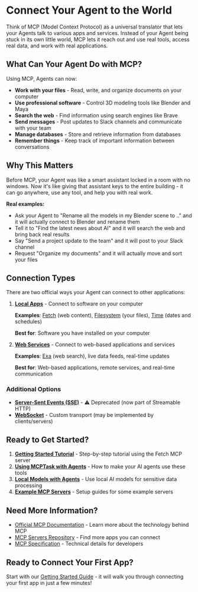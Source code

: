 # Connect Your Agent to the World

Think of MCP (Model Context Protocol) as a universal translator that lets your Agents talk to various apps and services. Instead of your Agent being stuck in its own little world, MCP lets it reach out and use real tools, access real data, and work with real applications.

## What Can Your Agent Do with MCP?

Using MCP, Agents can now:

- **Work with your files** - Read, write, and organize documents on your computer
- **Use professional software** - Control 3D modeling tools like Blender and Maya
- **Search the web** - Find information using search engines like Brave
- **Send messages** - Post updates to Slack channels and communicate with your team
- **Manage databases** - Store and retrieve information from databases
- **Remember things** - Keep track of important information between conversations

## Why This Matters

Before MCP, your Agent was like a smart assistant locked in a room with no windows. Now it's like giving that assistant keys to the entire building - it can go anywhere, use any tool, and help you with real work.

**Real examples:**

- Ask your Agent to "Rename all the models in my Blender scene to .." and it will actually connect to Blender and rename them
- Tell it to "Find the latest news about AI" and it will search the web and bring back real results
- Say "Send a project update to the team" and it will post to your Slack channel
- Request "Organize my documents" and it will actually move and sort your files

## Connection Types

There are two official ways your Agent can connect to other applications:

1. **[Local Apps](./connection_types/stdio.md)** - Connect to software on your computer

    **Examples**: [Fetch](./servers/fetch.md) (web content), [Filesystem](./servers/filesystem.md) (your files), [Time](./servers/time.md) (dates and schedules)

    **Best for**: Software you have installed on your computer

1. **[Web Services](./connection_types/streamable_http.md)** - Connect to web-based applications and services

    **Examples**: [Exa](./servers/exa.md) (web search), live data feeds, real-time updates

    **Best for**: Web-based applications, remote services, and real-time communication

### Additional Options

- **[Server-Sent Events (SSE)](./connection_types/sse.md)** - ⚠️ Deprecated (now part of Streamable HTTP)
- **[WebSocket](./connection_types/websocket.md)** - Custom transport (may be implemented by clients/servers)

## Ready to Get Started?

1. **[Getting Started Tutorial](./getting_started.md)** - Step-by-step tutorial using the Fetch MCP server
1. **[Using MCPTask with Agents](./mcp_task_agents.md)** - How to make your AI agents use these tools
1. **[Local Models with Agents](./advanced_local_models.md)** - Use local AI models for sensitive data processing
1. **[Example MCP Servers](./servers/index.md)** - Setup guides for some example servers

## Need More Information?

- [Official MCP Documentation](https://modelcontextprotocol.io/docs/getting-started/intro) - Learn more about the technology behind MCP
- [MCP Servers Repository](https://github.com/modelcontextprotocol/servers) - Find more apps you can connect
- [MCP Specification](https://modelcontextprotocol.io/specification/2025-06-18) - Technical details for developers

## Ready to Connect Your First App?

Start with our [Getting Started Guide](./getting_started.md) - it will walk you through connecting your first app in just a few minutes!
